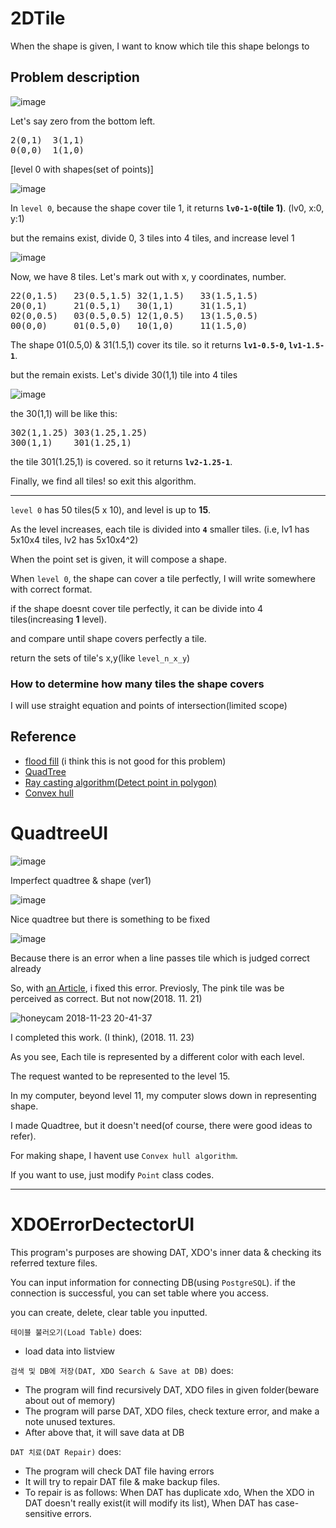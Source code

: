 # 2DTile

When the shape is given, I want to know which tile this shape belongs to

## Problem description

![image](https://user-images.githubusercontent.com/26527826/48421740-6e882580-e7a0-11e8-816b-f76e8e1f7cbd.png)

Let's say zero from the bottom left.

<pre>
2(0,1)	3(1,1)
0(0,0)	1(1,0)
</pre>
[level 0 with shapes(set of points)]

![image](https://user-images.githubusercontent.com/26527826/48423325-bc525d00-e7a3-11e8-8c60-b0ac9d5390d9.png)

In `level 0`, because the shape cover tile 1, it returns **`lv0-1-0`(tile 1)**. (lv0, x:0, y:1)

but the remains exist, divide 0, 3 tiles into 4 tiles, and increase level 1

![image](https://user-images.githubusercontent.com/26527826/48423332-c07e7a80-e7a3-11e8-82dc-e63ede80af63.png)

Now, we have 8 tiles. Let's mark out with x, y coordinates, number.

<pre>
22(0,1.5)	23(0.5,1.5)	32(1,1.5)	33(1.5,1.5)
20(0,1)		21(0.5,1)	30(1,1)		31(1.5,1)
02(0,0.5)	03(0.5,0.5)	12(1,0.5)	13(1.5,0.5)
00(0,0)		01(0.5,0)	10(1,0) 	11(1.5,0)
</pre>

The shape 01(0.5,0) & 31(1.5,1) cover its tile. so it returns **`lv1-0.5-0`, `lv1-1.5-1`**.

but the remain exists. Let's divide 30(1,1) tile into 4 tiles

![image](https://user-images.githubusercontent.com/26527826/48423341-c4aa9800-e7a3-11e8-97ce-694cb7004491.png)

the 30(1,1) will be like this:

<pre>
302(1,1.25)	303(1.25,1.25)
300(1,1)	301(1.25,1)
</pre>

the tile 301(1.25,1) is covered. so it returns **`lv2-1.25-1`**.

Finally, we find all tiles! so exit this algorithm.

<hr>

`level 0` has 50 tiles(5 x 10), and level is up to **15**.

As the  level increases, each tile is divided into **`4`** smaller tiles. (i.e, lv1 has 5x10x4 tiles, lv2 has 5x10x4^2)

When the point set is given, it will compose a shape.

When `level 0`, the shape can cover a tile perfectly, I will write somewhere with correct format.

if the shape doesnt cover tile perfectly, it can be divide into 4 tiles(increasing **1** level). 

and compare until shape covers perfectly a tile.

return the sets of tile's x,y(like `level_n_x_y`)

### How to determine how many tiles the shape covers

I will use straight equation and points of intersection(limited scope) 

## Reference

- [flood fill](https://ko.wikipedia.org/wiki/%ED%94%8C%EB%9F%AC%EB%93%9C_%ED%95%84) (i think this is not good for this problem)
- [QuadTree](https://en.wikipedia.org/wiki/Quadtree)
- [Ray casting algorithm(Detect point in polygon)](https://en.wikipedia.org/wiki/Point_in_polygon)
- [Convex hull](https://en.wikipedia.org/wiki/Convex_hull_algorithms)

# QuadtreeUI

![image](https://user-images.githubusercontent.com/26527826/48673764-30b44400-eb88-11e8-8f62-f33f422e71a8.png)

Imperfect quadtree & shape (ver1)

![image](https://user-images.githubusercontent.com/26527826/48693180-fbf1cc80-ec1b-11e8-9f93-ee299d3e8a7e.gif)

Nice quadtree but there is something to be fixed

![image](https://user-images.githubusercontent.com/26527826/48844184-76694a80-eddc-11e8-82f7-f1ae6cf0fd3f.png)

Because there is an error when a line passes tile which is judged correct already

So, with [an Article](http://bowbowbow.tistory.com/17), i fixed this error. Previosly, The pink tile was be perceived as correct. But not now(2018. 11. 21)

![honeycam 2018-11-23 20-41-37](https://user-images.githubusercontent.com/26527826/48941807-5cf10b80-ef60-11e8-9019-d8b7c5bdbf1f.gif)

I completed this work. (I think), (2018. 11. 23)

As you see, Each tile is represented by a different color with each level.

The request wanted to be represented to the level 15. 

In my computer, beyond level 11, my computer slows down in representing shape.

I made Quadtree, but it doesn't need(of course, there were good ideas to refer).

For making shape, I havent use `Convex hull algorithm`.

If you want to use, just modify `Point` class codes.

<hr>

# XDOErrorDectectorUI

This program's purposes are showing DAT, XDO's inner data & checking its referred texture files.

You can input information for connecting DB(using `PostgreSQL`). if the connection is successful, you can set table where you access.

you can create, delete, clear table you inputted.

`테이블 불러오기(Load Table)` does:

- load data into listview

`검색 및 DB에 저장(DAT, XDO Search & Save at DB)` does:

- The program will find recursively DAT, XDO files in given folder(beware about out of memory)
- The program will parse DAT, XDO files, check texture error, and make a note unused textures.
- After above that, it will save data at DB

`DAT 치료(DAT Repair)` does:
- The program will check DAT file having errors
- It will try to repair DAT file & make backup files.
- To repair is as follows: When DAT has duplicate xdo, When the XDO in DAT doesn't really exist(it will modify its list), When DAT has case-sensitive errors.
